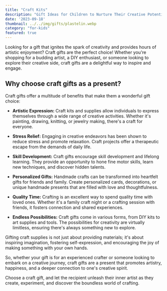 ```yaml
---
title: "Craft Kits"
description: "Gift Ideas for Children to Nurture Their Creative Potential"
date: '2023-09-18'
thumbnail: ../../img/gifts/plastelin.webp
category: "for-kids"
featured: true
---
```

Looking for a gift that ignites the spark of creativity and provides hours of artistic enjoyment? Craft gifts are the perfect choice! Whether you're shopping for a budding artist, a DIY enthusiast, or someone looking to explore their creative side, craft gifts are a delightful way to inspire and engage.

## Why choose craft gifts as a present?

Craft gifts offer a multitude of benefits that make them a wonderful gift choice:

- **Artistic Expression:** Craft kits and supplies allow individuals to express themselves through a wide range of creative activities. Whether it's painting, drawing, knitting, or jewelry making, there's a craft for everyone.

- **Stress Relief:** Engaging in creative endeavors has been shown to reduce stress and promote relaxation. Craft projects offer a therapeutic escape from the demands of daily life.

- **Skill Development:** Craft gifts encourage skill development and lifelong learning. They provide an opportunity to hone fine motor skills, learn new techniques, and discover hidden talents.

- **Personalized Gifts:** Handmade crafts can be transformed into heartfelt gifts for friends and family. Create personalized cards, decorations, or unique handmade presents that are filled with love and thoughtfulness.

- **Quality Time:** Crafting is an excellent way to spend quality time with loved ones. Whether it's a family craft night or a crafting session with friends, it fosters connection and shared experiences.

- **Endless Possibilities:** Craft gifts come in various forms, from DIY kits to art supplies and tools. The possibilities for creativity are virtually limitless, ensuring there's always something new to explore.

Gifting craft supplies is not just about providing materials; it's about inspiring imagination, fostering self-expression, and encouraging the joy of making something with your own hands.

So, whether your gift is for an experienced crafter or someone looking to embark on a creative journey, craft gifts are a present that promotes artistry, happiness, and a deeper connection to one's creative spirit.

Choose a craft gift, and let the recipient unleash their inner artist as they create, experiment, and discover the boundless world of crafting.
